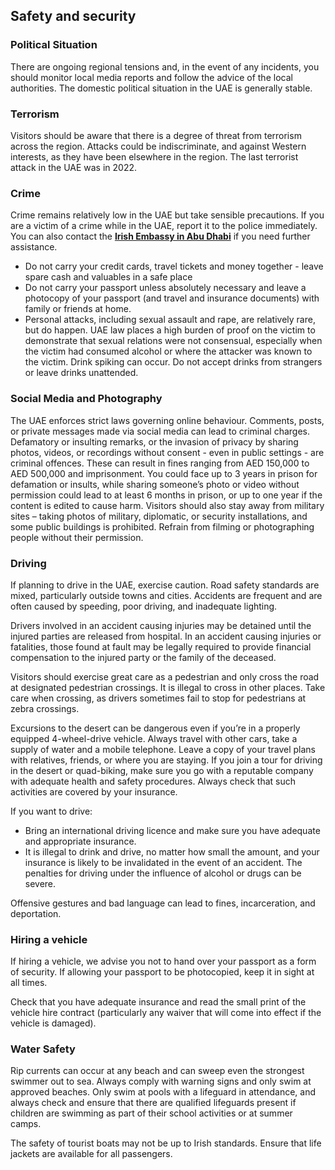 ## Safety and security

### **Political Situation**

There are ongoing regional tensions and, in the event of any incidents, you should monitor local media reports and follow the advice of the local authorities. The domestic political situation in the UAE is generally stable.

### **Terrorism**

Visitors should be aware that there is a degree of threat from terrorism across the region. Attacks could be indiscriminate, and against Western interests, as they have been elsewhere in the region. The last terrorist attack in the UAE was in 2022.

### **Crime**

Crime remains relatively low in the UAE but take sensible precautions. If you are a victim of a crime while in the UAE, report it to the police immediately. You can also contact the [**Irish Embassy in Abu Dhabi**](https://www.ireland.ie/en/uae/abudhabi/) if you need further assistance.

* Do not carry your credit cards, travel tickets and money together - leave spare cash and valuables in a safe place
* Do not carry your passport unless absolutely necessary and leave a photocopy of your passport (and travel and insurance documents) with family or friends at home.
* Personal attacks, including sexual assault and rape, are relatively rare, but do happen. UAE law places a high burden of proof on the victim to demonstrate that sexual relations were not consensual, especially when the victim had consumed alcohol or where the attacker was known to the victim. Drink spiking can occur. Do not accept drinks from strangers or leave drinks unattended.

### **Social Media and Photography**

The UAE enforces strict laws governing online behaviour. Comments, posts, or private messages made via social media can lead to criminal charges. Defamatory or insulting remarks, or the invasion of privacy by sharing photos, videos, or recordings without consent - even in public settings - are criminal offences. These can result in fines ranging from AED 150,000 to AED 500,000 and imprisonment. You could face up to 3 years in prison for defamation or insults, while sharing someone’s photo or video without permission could lead to at least 6 months in prison, or up to one year if the content is edited to cause harm. Visitors should also stay away from military sites – taking photos of military, diplomatic, or security installations, and some public buildings is prohibited. Refrain from filming or photographing people without their permission.

### **Driving**

If planning to drive in the UAE, exercise caution. Road safety standards are mixed, particularly outside towns and cities. Accidents are frequent and are often caused by speeding, poor driving, and inadequate lighting.

Drivers involved in an accident causing injuries may be detained until the injured parties are released from hospital. In an accident causing injuries or fatalities, those found at fault may be legally required to provide financial compensation to the injured party or the family of the deceased.

Visitors should exercise great care as a pedestrian and only cross the road at designated pedestrian crossings. It is illegal to cross in other places. Take care when crossing, as drivers sometimes fail to stop for pedestrians at zebra crossings.

Excursions to the desert can be dangerous even if you’re in a properly equipped 4-wheel-drive vehicle. Always travel with other cars, take a supply of water and a mobile telephone. Leave a copy of your travel plans with relatives, friends, or where you are staying. If you join a tour for driving in the desert or quad-biking, make sure you go with a reputable company with adequate health and safety procedures. Always check that such activities are covered by your insurance.

If you want to drive:

* Bring an international driving licence and make sure you have adequate and appropriate insurance.
* It is illegal to drink and drive, no matter how small the amount, and your insurance is likely to be invalidated in the event of an accident. The penalties for driving under the influence of alcohol or drugs can be severe.

Offensive gestures and bad language can lead to fines, incarceration, and deportation.

### **Hiring a vehicle**

If hiring a vehicle, we advise you not to hand over your passport as a form of security. If allowing your passport to be photocopied, keep it in sight at all times.

Check that you have adequate insurance and read the small print of the vehicle hire contract (particularly any waiver that will come into effect if the vehicle is damaged).

### **Water Safety**

Rip currents can occur at any beach and can sweep even the strongest swimmer out to sea. Always comply with warning signs and only swim at approved beaches. Only swim at pools with a lifeguard in attendance, and always check and ensure that there are qualified lifeguards present if children are swimming as part of their school activities or at summer camps.

The safety of tourist boats may not be up to Irish standards. Ensure that life jackets are available for all passengers.